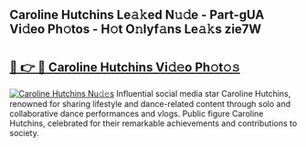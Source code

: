 ## Caroline Hutchins Le𝚊𝚔ed N𝚞𝚍e - Part-gUA Vi𝚍eo Ph𝚘tos - H𝚘t O𝚗lyf𝚊ns Le𝚊𝚔s zie7W

# <h2><a href="http://hf8wbr.feru.top/?c=Caroline+Hutchins">🔗 👉 🔴 Caroline Hutchins Vi𝚍𝚎o Ph𝚘t𝚘𝚜</a></h2>

[![Caroline Hutchins Nu𝚍𝚎s](https://i.imgur.com/0TWrTi3.gif)](http://hf8wbr.feru.top/?c=Caroline+Hutchins)
Influential social media star Caroline Hutchins, renowned for sharing lifestyle and dance-related content through solo and collaborative dance performances and vlogs. Public figure Caroline Hutchins, celebrated for their remarkable achievements and contributions to society. 
